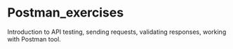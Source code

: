 # Postman_exercises
Introduction to API testing, sending requests, validating responses, working with Postman tool.
